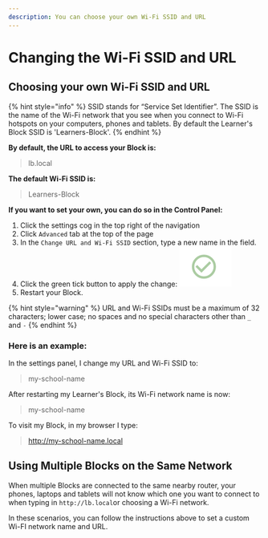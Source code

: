 ```yaml
---
description: You can choose your own Wi-Fi SSID and URL
---
```


# Changing the Wi-Fi SSID and URL

## Choosing your own Wi-Fi SSID and URL

{% hint style="info" %}
SSID stands for “Service Set Identifier”. The SSID is the name of the Wi-Fi network that you see when you connect to Wi-Fi hotspots on your computers, phones and tablets. By default the Learner's Block SSID is 'Learners-Block'.
{% endhint %}

**By default, the URL to access your Block is:**

> lb.local

**The default Wi-Fi SSID is:**

> Learners-Block

**If you want to set your own, you can do so in the Control Panel:**

1. Click the settings cog in the top right of the navigation
2. Click `Advanced` tab at the top of the page
3. In the `Change URL and Wi-Fi SSID` section, type a new name in the field.
4. Click the green tick button to apply the change:  ![](../../.gitbook/assets/screenshot-2021-09-19-at-18.52.48.png) 
5. Restart your Block.

{% hint style="warning" %}
URL and Wi-Fi SSIDs must be a maximum of 32 characters; lower case; no spaces and no special characters other than `_` and `-`
{% endhint %}

### **Here is an example:**

In the settings panel, I change my URL and Wi-Fi SSID to:

> my-school-name

After restarting my Learner's Block, its Wi-Fi network name is now:

> my-school-name

To visit my Block, in my browser I type:

> http://my-school-name.local

## Using Multiple Blocks on the Same Network

When multiple Blocks are connected to the same nearby router, your phones, laptops and tablets will not know which one you want to connect to when typing in `http://lb.local`or choosing a Wi-Fi network. 

In these scenarios, you can follow the instructions above to set a custom Wi-FI network name and URL.

